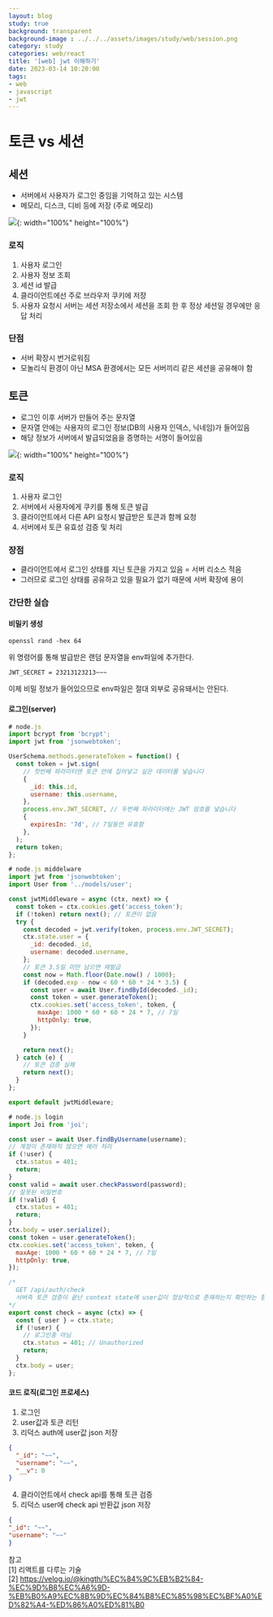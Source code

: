 ```yaml
---
layout: blog
study: true
background: transparent
background-image : ../../../assets/images/study/web/session.png
category: study
categories: web/react
title: '[web] jwt 이해하기'
date: 2023-03-14 10:20:00
tags:
- web
- javascript
- jwt
---
```


# 토큰 vs 세션

## 세션
- 서버에서 사용자가 로그인 중임을 기억하고 있는 시스템
- 메모리, 디스크, 디비 등에 저장 (주로 메모리)

![](../../../assets/images/study/web/session.png){: width="100%" height="100%"}

### 로직
1. 사용자 로그인
2. 사용자 정보 조회
3. 세션 id 발급
4. 클라이언트에선 주로 브라우저 쿠키에 저장
5. 사용자 요청시 서버는 세션 저장소에서 세션을 조회 한 후 정상 세션일 경우에만 응답 처리

### 단점
- 서버 확장시 번거로워짐
- 모놀리식 환경이 아닌 MSA 환경에서는 모든 서버끼리 같은 세션을 공유해야 함

## 토큰
- 로그인 이후 서버가 만들어 주는 문자열
- 문자열 안에는 사용자의 로그인 정보(DB의 사용자 인덱스, 닉네임)가 들어있음
- 해당 정보가 서버에서 발급되었음을 증명하는 서명이 들어있음

![](../../../assets/images/study/web/token.png){: width="100%" height="100%"}

### 로직
1. 사용자 로그인
2. 서버에서 사용자에게 쿠키를 통해 토큰 발급
3. 클라이언트에서 다른 API 요청시 발급받은 토큰과 함께 요청
4. 서버에서 토큰 유효성 검증 및 처리

### 장점
- 클라이언트에서 로그인 상태를 지닌 토큰을 가지고 있음 = 서버 리소스 적음
- 그러므로 로그인 상태를 공유하고 있을 필요가 없기 때문에 서버 확장에 용이

### 간단한 실습

#### 비밀키 생성
```shell
openssl rand -hex 64
```
위 명령어를 통해 발급받은 랜덤 문자열을 env파일에 추가한다.
```env
JWT_SECRET = 23213123213~~~
```
이제 비밀 정보가 들어있으므로 env파일은 절대 외부로 공유돼서는 안된다.

#### 로그인(server)
```js
# node.js
import bcrypt from 'bcrypt';
import jwt from 'jsonwebtoken';

UserSchema.methods.generateToken = function() {
  const token = jwt.sign(
    // 첫번째 파라미터엔 토큰 안에 집어넣고 싶은 데이터를 넣습니다
    {
      _id: this.id,
      username: this.username,
    },
    process.env.JWT_SECRET, // 두번째 파라미터에는 JWT 암호를 넣습니다
    {
      expiresIn: '7d', // 7일동안 유효함
    },
  );
  return token;
};

```
```js
# node.js middelware
import jwt from 'jsonwebtoken';
import User from '../models/user';

const jwtMiddleware = async (ctx, next) => {
  const token = ctx.cookies.get('access_token');
  if (!token) return next(); // 토큰이 없음
  try {
    const decoded = jwt.verify(token, process.env.JWT_SECRET);
    ctx.state.user = {
      _id: decoded._id,
      username: decoded.username,
    };
    // 토큰 3.5일 미만 남으면 재발급
    const now = Math.floor(Date.now() / 1000);
    if (decoded.exp - now < 60 * 60 * 24 * 3.5) {
      const user = await User.findById(decoded._id);
      const token = user.generateToken();
      ctx.cookies.set('access_token', token, {
        maxAge: 1000 * 60 * 60 * 24 * 7, // 7일
        httpOnly: true,
      });
    }

    return next();
  } catch (e) {
    // 토큰 검증 실패
    return next();
  }
};

export default jwtMiddleware;

```

```js
# node.js login
import Joi from 'joi';

const user = await User.findByUsername(username);
// 계정이 존재하지 않으면 에러 처리
if (!user) {
  ctx.status = 401;
  return;
}
const valid = await user.checkPassword(password);
// 잘못된 비밀번호
if (!valid) {
  ctx.status = 401;
  return;
}
ctx.body = user.serialize();
const token = user.generateToken();
ctx.cookies.set('access_token', token, {
  maxAge: 1000 * 60 * 60 * 24 * 7, // 7일
  httpOnly: true,
});

/*
  GET /api/auth/check
  서버측 토큰 검증이 끝난 context state에 user값이 정상적으로 존재하는지 확인하는 함수
*/
export const check = async (ctx) => {
  const { user } = ctx.state;
  if (!user) {
    // 로그인중 아님
    ctx.status = 401; // Unauthorized
    return;
  }
  ctx.body = user;
};
```

#### 코드 로직(로그인 프로세스)
1. 로그인 
2. user값과 토큰 리턴
3. 리덕스 auth에 user값 json 저장
```json
{
  "_id": "~~",
  "username": "~~",
  "__v": 0
}
```
4. 클라이언트에서 check api를 통해 토큰 검증
5. 리덕스 user에 check api 반환값 json 저장
```json
{
"_id": "~~",
"username": "~~"
}
```






 




참고  
[1] 리액트를 다루는 기술  
[2] https://velog.io/@kingth/%EC%84%9C%EB%B2%84-%EC%9D%B8%EC%A6%9D-%EB%B0%A9%EC%8B%9D%EC%84%B8%EC%85%98%EC%BF%A0%ED%82%A4-%ED%86%A0%ED%81%B0